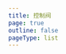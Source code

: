 ```yaml
---
title: 控制阀
page: true
outline: false
pageType: list
---
```


<script setup>
import AllProducts from '../AllProducts.vue'
</script>

<AllProducts category="控制阀,蝶阀" />
